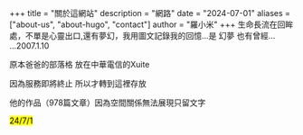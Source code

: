 +++
title = "關於這網站"
description = "網路"
date = "2024-07-01"
aliases = ["about-us", "about-hugo", "contact"]
author = "羅小米"
+++
生命長流在回眸處，不單是心靈出口,還有夢幻，我用圖文記錄我的回憶…是
幻夢 也有曾經...
...2007.1.10  

原本爸爸的部落格  放在中華電信的Xuite

因為服務即將終止  所以才轉到這裡存放

他的作品（978篇文章）因為空間關係無法展現只留文字

<mark>24/7/1</mark>